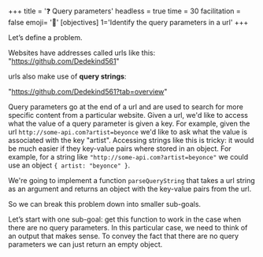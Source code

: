 +++
title = '❓ Query parameters'
headless = true
time = 30
facilitation = false
emoji= '🧩'
[objectives]
    1='Identify the query parameters in a url'
+++

Let’s define a problem.

Websites have addresses called urls like this: "https://github.com/Dedekind561"

urls also make use of **query strings**:

"https://github.com/Dedekind561?tab=overview"

Query parameters go at the end of a url and are used to search for more specific content from a particular website.
Given a url, we'd like to access what the value of a query parameter is given a key.
For example, given the url `http://some-api.com?artist=beyonce` we'd like to ask what the value is associated with the key "artist". Accessing strings like this is tricky: it would be much easier if they key-value pairs where stored in an object.
For example, for a string like `"http://some-api.com?artist=beyonce"` we could use an object `{ artist: "beyonce" }`.

We're going to implement a function `parseQueryString` that takes a url string as an argument and
returns an object with the key-value pairs from the url.

So we can break this problem down into smaller sub-goals.

Let’s start with one sub-goal: get this function to work in the case when there are no query parameters.
In this particular case, we need to think of an output that makes sense. To convey the fact that there are no query parameters we can just return an empty object.
